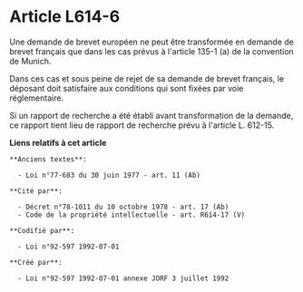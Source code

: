 # Article L614-6

Une demande de brevet européen ne peut être transformée en demande de brevet français que dans les cas prévus à l'article
135-1 (a) de la convention de Munich.

Dans ces cas et sous peine de rejet de sa demande de brevet français, le déposant doit satisfaire aux conditions qui sont
fixées par voie réglementaire.

Si un rapport de recherche a été établi avant transformation de la demande, ce rapport tient lieu de rapport de recherche
prévu à l'article L. 612-15.

**Liens relatifs à cet article**

	**Anciens textes**:

	  - Loi n°77-683 du 30 juin 1977 - art. 11 (Ab)

	**Cité par**:

	  - Décret n°78-1011 du 10 octobre 1978 - art. 17 (Ab)
	  - Code de la propriété intellectuelle - art. R614-17 (V)

	**Codifié par**:

	  - Loi n°92-597 1992-07-01

	**Créé par**:

	  - Loi n°92-597 1992-07-01 annexe JORF 3 juillet 1992
